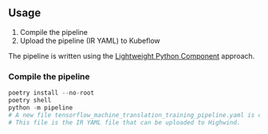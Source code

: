 ## Usage

1. Compile the pipeline
2. Upload the pipeline (IR YAML) to Kubeflow

The pipeline is written using the [Lightweight Python Component](https://v1-7-branch.kubeflow.org/docs/components/pipelines/v2/components/lightweight-python-components/) approach.

### Compile the pipeline

```python
poetry install --no-root
poetry shell
python -m pipeline
# A new file tensorflow_machine_translation_training_pipeline.yaml is created.
# This file is the IR YAML file that can be uploaded to Highwind.
```

